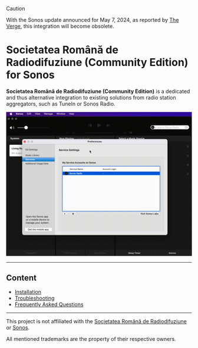 > [!CAUTION]
> With the Sonos update announced for May 7, 2024, as reported by <a href="https://www.theverge.com/2024/4/10/24125866/sonos-new-app-features">The Verge</a>, this integration will become obsolete.

# Societatea Română de Radiodifuziune (Community Edition) for Sonos

**Societatea Română de Radiodifuziune (Community Edition)** is a dedicated and thus alternative integration to existing solutions from radio station aggregators, such as TuneIn or Sonos Radio.

<img src="https://raw.githubusercontent.com/public-broadcasting/societatea-romana-de-radiodifuziune-community-edition-for-sonos/main/img/societatea-romana-de-radiodifuziune-community-edition-demo.gif">

---

## Content

- [Installation](https://github.com/public-broadcasting/societatea-romana-de-radiodifuziune-community-edition-for-sonos/wiki#installation)
- [Troubleshooting](https://github.com/public-broadcasting/societatea-romana-de-radiodifuziune-community-edition-for-sonos/wiki#troubleshooting)
- [Frequently Asked Questions](https://github.com/public-broadcasting/societatea-romana-de-radiodifuziune-community-edition-for-sonos/wiki#frequently-asked-questions)

---

This project is not affiliated with the <a href="http://srr.ro/">Societatea Română de Radiodifuziune</a> or <a href="https://www.sonos.com/">Sonos</a>.

All mentioned trademarks are the property of their respective owners.
